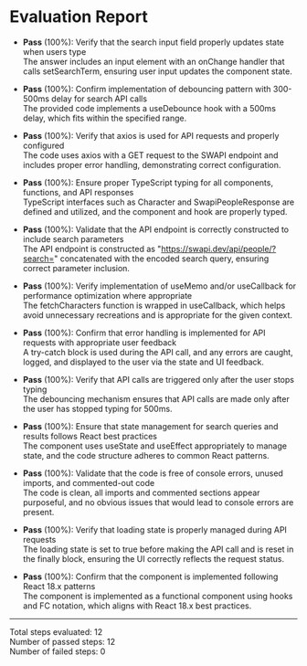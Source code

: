 # Evaluation Report

- **Pass** (100%): Verify that the search input field properly updates state when users type  
  The answer includes an input element with an onChange handler that calls setSearchTerm, ensuring user input updates the component state.

- **Pass** (100%): Confirm implementation of debouncing pattern with 300-500ms delay for search API calls  
  The provided code implements a useDebounce hook with a 500ms delay, which fits within the specified range.

- **Pass** (100%): Verify that axios is used for API requests and properly configured  
  The code uses axios with a GET request to the SWAPI endpoint and includes proper error handling, demonstrating correct configuration.

- **Pass** (100%): Ensure proper TypeScript typing for all components, functions, and API responses  
  TypeScript interfaces such as Character and SwapiPeopleResponse are defined and utilized, and the component and hook are properly typed.

- **Pass** (100%): Validate that the API endpoint is correctly constructed to include search parameters  
  The API endpoint is constructed as "https://swapi.dev/api/people/?search=" concatenated with the encoded search query, ensuring correct parameter inclusion.

- **Pass** (100%): Verify implementation of useMemo and/or useCallback for performance optimization where appropriate  
  The fetchCharacters function is wrapped in useCallback, which helps avoid unnecessary recreations and is appropriate for the given context.

- **Pass** (100%): Confirm that error handling is implemented for API requests with appropriate user feedback  
  A try-catch block is used during the API call, and any errors are caught, logged, and displayed to the user via the state and UI feedback.

- **Pass** (100%): Verify that API calls are triggered only after the user stops typing  
  The debouncing mechanism ensures that API calls are made only after the user has stopped typing for 500ms.

- **Pass** (100%): Ensure that state management for search queries and results follows React best practices  
  The component uses useState and useEffect appropriately to manage state, and the code structure adheres to common React patterns.

- **Pass** (100%): Validate that the code is free of console errors, unused imports, and commented-out code  
  The code is clean, all imports and commented sections appear purposeful, and no obvious issues that would lead to console errors are present.

- **Pass** (100%): Verify that loading state is properly managed during API requests  
  The loading state is set to true before making the API call and is reset in the finally block, ensuring the UI correctly reflects the request status.

- **Pass** (100%): Confirm that the component is implemented following React 18.x patterns  
  The component is implemented as a functional component using hooks and FC notation, which aligns with React 18.x best practices.

---

Total steps evaluated: 12  
Number of passed steps: 12  
Number of failed steps: 0